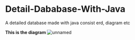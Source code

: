 # Detail-Dababase-With-Java
A detailed database made with java consist erd, diagram etc


**This is the diagram**
![unnamed](https://user-images.githubusercontent.com/58659139/212806020-48516ae4-b9ca-4c01-87f0-371c70abcdb2.png)


